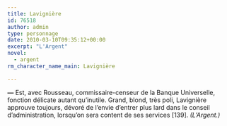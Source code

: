 ```yaml
---
title: Lavignière
id: 76518
author: admin
type: personnage
date: 2010-03-10T09:35:12+00:00
excerpt: "L'Argent"
novel:
  - argent
rm_character_name_main: Lavignière

---
```

**—** Est, avec Rousseau, commissaire-censeur de la Banque Universelle, fonction délicate autant qu&rsquo;inutile. Grand, blond, très poli, Lavignière approuve toujours, dévoré de l&rsquo;envie d&rsquo;entrer plus lard dans le conseil d&rsquo;administration, lorsqu&rsquo;on sera content de ses services [139]. _(L&rsquo;Argent.)_